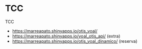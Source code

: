 # TCC
TCC
 - https://marreapato.shinyapps.io/otis_voal/
 - https://marreapato.shinyapps.io/voal_otis_api/ (extra)
 - https://marreapato.shinyapps.io/otis_voal_dinamico/ (reserva)
